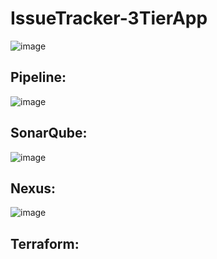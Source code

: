 # IssueTracker-3TierApp


![image](https://github.com/sanmarg/IssueTracker-3TierApp/assets/50082154/a47fe972-888d-4271-b91a-df0f32639202)

## Pipeline:
![image](https://github.com/sanmarg/IssueTracker-3TierApp/assets/50082154/ec0b102b-a54c-4819-8dd4-94433e4cdb0e)

## SonarQube:
![image](https://github.com/sanmarg/IssueTracker-3TierApp/assets/50082154/1ae2cc52-3145-4375-a324-a382ff23f804)

## Nexus:
![image](https://github.com/sanmarg/IssueTracker-3TierApp/assets/50082154/b9daea55-a1f5-4713-9ad0-cbd0fd61c31c)

## Terraform:

